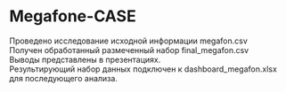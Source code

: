 # Megafone-CASE
Проведено исследование  исходной  информации megafon.csv<br>
Получен обработанный размеченный набор final_megafon.csv<br>
Выводы представлены в презентациях.<br>
Результирующий набор данных подключен к dashboard_megafon.xlsx для последующего анализа.
